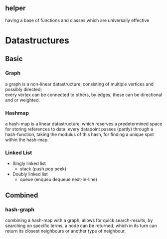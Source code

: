 helper
------

having a base of functions and classes which are universally effective

# Datastructures
## Basic
### Graph
a graph is a non-linear datastructure, consisting of multiple vertices and possibly directed;  
every vertex can be connected to others, by edges, these can be directional and or weighted.

### Hashmap
a hash-map is a linear datastructure, which reserves a predetermined space for storing references to data. 
every datapoint passes (partly) through a hash-function, taking the modulus of this hash, 
for finding a unique spot within the hash-map.

### Linked List
- Singly linked list
  - stack (push pop peek)
- Doubly linked list
  - queue (enqueu dequeue next-in-line)

## Combined
### hash-graph
combining a hash-map with a graph, allows for quick search-results, by searching on specific terms, 
a node can be returned, which in its turn can return its closest neighbours or another type of neighbour.
